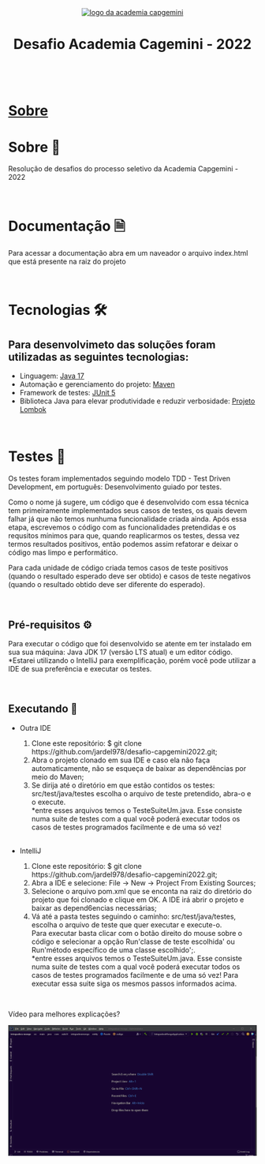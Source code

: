 <div align="center">
  <a href="https://capgemini.proway.com.br/">
    <img src="https://capgemini.proway.com.br/assets/img/logo-capgemini.png" alt="logo da academia capgemini" />
  </a>
</div>
<h1 align="center">Desafio Academia Cagemini - 2022<h1>
<br>

<!-- * [Sobre](#Sobre)
* [Documentação](#Documentação)
* [Tecnologias](#Tecnologias)
* [Testes](#Testes)
    * [Pré-Requisitos](#Pré-Requisitos)
    * [Executando](#Executando) -->
  
  <a href="sobre">Sobre</a>

# Sobre 📗

<p>Resolução de desafios do processo seletivo da Academia Capgemini - 2022</p>
<br>
  
# Documentação 🗎
  
  <p>Para acessar a documentação abra em um naveador o arquivo index.html que está presente na raiz do projeto</p>
  <br>

# Tecnologias 🛠️
<h2>Para desenvolvimeto das soluções foram utilizadas as seguintes tecnologias:</h2>
<ul>
  <li>Linguagem: <a href="https://www.oracle.com/java/technologies/downloads/">Java 17 </a></li>
  <li>Automação e gerenciamento do projeto: <a href="https://maven.apache.org/">Maven</a></li>
  <li>Framework de testes: <a href="https://junit.org/junit5/">JUnit 5</a></li>
  <li>Biblioteca Java para elevar produtividade e reduzir verbosidade: <a href="https://projectlombok.org/">Projeto Lombok</a></li>
</ul>
<br>


# Testes 🧪

<p>Os testes foram implementados seguindo modelo TDD - Test Driven Development, em português: Desenvolvimento guiado por testes.</p>
<p>Como o nome já sugere, um código que é desenvolvido com essa técnica tem primeiramente implementados seus casos de testes, os quais devem falhar já que não temos nunhuma 
funcionalidade criada ainda. Após essa etapa, escrevemos o código com as funcionalidades pretendidas e os requsitos 
mínimos para que, quando reaplicarmos os testes, dessa vez 
termos resultados positivos, então podemos assim refatorar e deixar o código mas limpo e performático.</p>
<p>Para cada unidade de código criada temos casos de teste positivos (quando o resultado esperado deve ser obtido) e 
casos de teste negativos (quando o resultado obtido deve ser diferente do esperado).
</p>
<br>

## Pré-requisitos ⚙

<p>Para executar o código que foi desenvolvido se atente em ter instalado em sua sua máquina: Java JDK 17 (versão LTS atual) e um editor código. 
<br>*Estarei utilizando o IntelliJ para exemplificação, porém você pode utilizar a IDE de sua preferência e executar os 
testes.</p>
<br>

## Executando 🎲

<p></p>

<ul>
  <li>
    <p>Outra IDE</p>
      <ol>
        <li>Clone este repositório: $ git clone https://github.com/jardel978/desafio-capgemini2022.git;</li>
        <li>Abra o projeto clonado em sua IDE e caso ela não faça automaticamente, não se esqueça de baixar as 
dependências por meio do Maven;</li>
        <li>Se dirija até o diretório em que estão contidos os testes: src/test/java/testes escolha o arquivo de teste pretendido, abra-o e o execute.
        <br>*entre esses arquivos temos o TesteSuiteUm.java. Esse consiste numa suite de testes com a qual você poderá 
executar todos os casos de testes programados facilmente e 
        de uma só vez!</li>
      </ol>
  </li>
  <br>
  
  <li>
    <p>IntelliJ</p>
      <ol>
        <li>Clone este repositório: $ git clone https://github.com/jardel978/desafio-capgemini2022.git;</li>
        <li>Abra a IDE e selecione: File -> New -> Project From Existing Sources;</li>
        <li>Selecione o arquivo pom.xml que se enconta na raiz do diretório do projeto que foi clonado e clique em OK.
        A IDE irá abrir o projeto e baixar as depend6encias necessárias;</li>
        <li>Vá até a pasta testes seguindo o caminho: src/test/java/testes, escolha o arquivo de teste que quer 
executar e execute-o. <br>Para executar basta
        clicar com o botão direito do mouse sobre o código e selecionar a opção Run'classe de teste escolhida' ou Run'método específico de uma classe escolhido';.
        <br>*entre esses arquivos temos o TesteSuiteUm.java. Esse consiste numa suite de testes com a qual você poderá 
executar todos os casos de testes programados facilmente e 
        de uma só vez! Para executar essa suite siga os mesmos passos informados acima.</li>
      </ol>
  </li>
</ul>
<br>
<p>Vídeo para melhores explicações?</p>
<img alt="Gif como executar suite de testes com o itellij" title="Readme" src="./capgemini2022.gif" />
